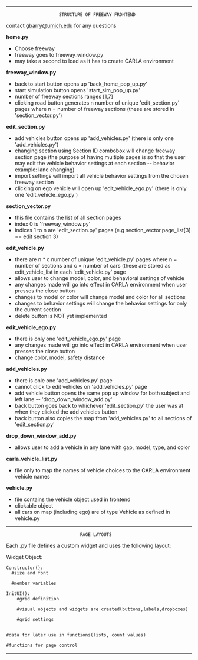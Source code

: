 ---------------------------------------------------------------------------------
                        STRUCTURE OF FREEWAY FRONTEND

contact gbarry@umich.edu for any questions

**home.py**
- Choose freeway
- freeway goes to freeway_window.py  
- may take a second to load as it has to create CARLA environment


**freeway_window.py**
- back to start button opens up 'back_home_pop_up.py'
- start simulation button opens 'start_sim_pop_up.py'
- number of freeway sections ranges [1,7]
- clicking road button generates n number of unique 'edit_section.py' pages where n = number of freeway sections (these are stored in 'section_vector.py')


**edit_section.py**
- add vehicles button opens up 'add_vehicles.py' (there is only one 'add_vehicles.py')
- changing section using Section ID combobox will change freeway section page (the purpose of having multiple pages is so that the user may edit the vehicle behavior settings at each section -- behavior example: lane changing)
- import settings will import all vehicle behavior settings from the chosen freeway section
- clicking on ego vehicle will open up 'edit_vehicle_ego.py' (there is only one 'edit_vehicle_ego.py')


**section_vector.py**
- this file contains the list of all section pages
- index 0 is 'freeway_window.py'
- indices 1 to n are 'edit_section.py' pages (e.g section_vector.page_list[3] == edit section 3)


**edit_vehicle.py**
- there are n * c number of unique 'edit_vehicle.py' pages where n = number of sections and c = number of cars (these are stored as edit_vehicle_list in each 'edit_vehicle.py' page
- allows user to change model, color, and behavioral settings of vehicle
- any changes made will go into effect in CARLA environment when user presses the close button
- changes to model or color will change model and color for all sections
- changes to behavior settings will change the behavior settings for only the current section
- delete button is NOT yet implemented


**edit_vehicle_ego.py**
- there is only one 'edit_vehicle_ego.py' page
- any changes made will go into effect in CARLA environment when user presses the close button
- change color, model, safety distance


**add_vehicles.py**
- there is onle one 'add_vehicles.py' page
- cannot click to edit vehicles on 'add_vehicles.py' page
- add vehicle button opens the same pop up window for both subject and left lane -- 'drop_down_window_add.py'
- back button goes back to whichever 'edit_section.py' the user was at when they clicked the add vehicles button
- back button also copies the map from 'add_vehicles.py' to all sections of 'edit_section.py'


**drop_down_window_add.py**
- allows user to add a vehicle in any lane with gap, model, type, and color


**carla_vehicle_list.py**
- file only to map the names of vehicle choices to the CARLA environment vehicle names


**vehicle.py**
- file contains the vehicle object used in frontend
- clickable object
- all cars on map (including ego) are of type Vehicle as defined in vehicle.py


---------------------------------------------------------------------------------
                                PAGE LAYOUTS
Each .py file defines a custom widget and uses the following layout:

Widget Object:

    Constructor():
      #size and font
      
      #member variables

    InitUI():
        #grid definition

        #visual objects and widgets are created(buttons,labels,dropboxes)

        #grid settings
    

    #data for later use in functions(lists, count values)

    #functions for page control
---------------------------------------------------------------------------------
